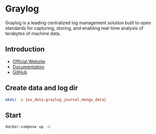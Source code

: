 # Graylog

Graylog is a leading centralized log management solution built to open standards for capturing, storing, and enabling real-time analysis of terabytes of machine data.

## Introduction

- [Official Website](https://www.graylog.org/)
- [Documentation](https://docs.graylog.org/)
- [GitHub](https://github.com/Graylog2/docker-compose)

## Create data and log dir

```sh
mkdir -p {es_data,graylog_journal,mongo_data}
```

## Start

```sh
docker-compose up -d
```

